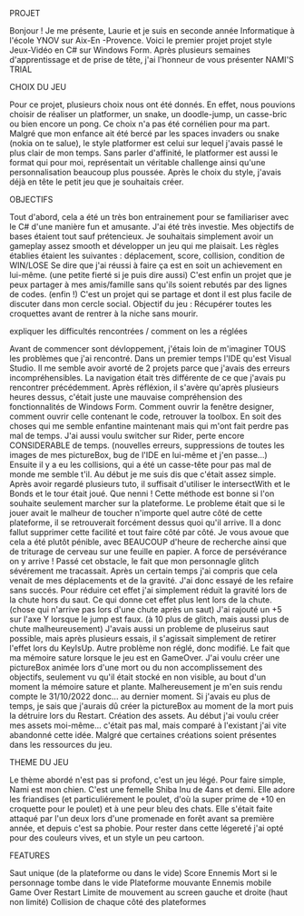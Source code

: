 PROJET

Bonjour ! 
Je me présente, Laurie et je suis en seconde année Informatique à l'école YNOV sur Aix-En -Provence.
Voici le premier projet projet style Jeux-Vidéo en C# sur Windows Form. 
Après plusieurs semaines d'apprentissage et de prise de tête, j'ai l'honneur de vous présenter NAMI'S TRIAL 

CHOIX DU JEU

Pour ce projet, plusieurs choix nous ont été donnés. En effet, nous pouvions choisir de réaliser un platformer, un snake, un doodle-jump, un casse-bric ou bien 
encore un pong. 
Ce choix n'a pas été cornélien pour ma part. Malgré que mon enfance ait été bercé par les spaces invaders ou snake (nokia on te salue), le style platformer est celui sur
lequel j'avais passé le plus clair de mon temps. Sans parler d'affinité, le platformer est aussi le format qui pour moi, représentait un véritable challenge ainsi qu'une
personnalisation beaucoup plus poussée. Après le choix du style, j'avais déjà en tête le petit jeu que je souhaitais créer.

OBJECTIFS

Tout d'abord, cela a été un très bon entrainement pour se familiariser avec le C# d'une manière fun et amusante. J'ai été très investie.
Mes objectifs de bases étaient tout sauf prétencieux. Je souhaitais simplement avoir un gameplay assez smooth et développer un jeu qui me plaisait. 
Les règles établies étaient les suivantes : déplacement, score, collision, condition de WIN/LOSE
Se dire que j'ai réussi à faire ça est en soit un achievement en lui-même. (une petite fierté si je puis dire aussi) 
C'est enfin un projet que je peux partager à mes amis/famille sans qu'ils soient rebutés par des lignes de codes. (enfin !) C'est un projet qui se partage et dont 
il est plus facile de discuter dans mon cercle social. 
Objectif du jeu : Récupérer toutes les croquettes avant de rentrer à la niche sans mourir. 

expliquer les difficultés rencontrées / comment on les a réglées

Avant de commencer sont dévloppement, j'étais loin de m'imaginer TOUS les problèmes que j'ai rencontré. 
Dans un premier temps l'IDE qu'est Visual Studio. Il me semble avoir avorté de 2 projets parce que j'avais des erreurs incompréhensibles. La navigation était
très différente de ce que j'avais pu rencontrer précédemment. Après réfléxion, il s'avère qu'après plusieurs heures dessus, c'était juste une mauvaise compréhension
des fonctionnalités de Windows Form. Comment ouvrir la fenêtre designer, comment ouvrir celle contenant le code, retrouver la toolbox. En soit des choses qui me 
semble enfantine maintenant mais qui m'ont fait perdre pas mal de temps. J'ai aussi voulu switcher sur Rider, perte encore CONSIDERABLE de temps. (nouvelles erreurs, 
suppressions de toutes les images de mes pictureBox, bug de l'IDE en lui-même et j'en passe...) 
Ensuite il y a eu les collisions, qui a été un casse-tête pour pas mal de monde me semble t'il. Au début je me suis dis que c'était assez simple. Après avoir regardé 
plusieurs tuto, il suffisait d'utiliser le intersectWith et le Bonds et le tour était joué. Que nenni ! Cette méthode est bonne si l'on souhaite seulement marcher
sur la plateforme. Le probleme était que si le jouer avait le malheur de toucher n'importe quel autre côté de cette plateforme, il se retrouverait forcément dessus 
quoi qu'il arrive. Il a donc fallut supprimer cette facilité et tout faire côté par côté. Je vous avoue que cela a été plutôt pénible, avec BEAUCOUP d'heure de 
recherche ainsi que de triturage de cerveau sur une feuille en papier. A force de persévérance on y arrive ! 
Passé cet obstacle, le fait que mon personnagle glitch sévérement me tracassait. Après un certain temps j'ai compris que cela venait de mes déplacements et de la
gravité. J'ai donc essayé de les refaire sans succés. Pour réduire cet effet j'ai simplement réduit la gravité lors de la chute hors du saut. Ce qui donne 
cet effet plus lent lors de la chute. (chose qui n'arrive pas lors d'une chute après un saut) J'ai rajouté un +5 sur l'axe Y lorsque le jump est faux. (à 10 plus de glitch, mais aussi plus de chute malheureusement) 
J'avais aussi un probleme de pluseirus saut possible, mais après plusieurs essais, il s'agissait simplement de retirer l'effet lors du KeyIsUp. 
Autre problème non réglé, donc modifié. Le fait que ma mémoire sature lorsque le jeu est en GameOver. J'ai voulu créer une pictureBox animée lors d'une mort ou du non accomplissement des objectifs, seulement vu qu'il était stocké en non visible, au bout d'un moment la mémoire sature et plante.
Malhereusement je m'en suis rendu compte le 31/10/2022 donc... au dernier moment. Si j'avais eu plus de temps, je sais que j'aurais dû créer la pictureBox au moment de la mort puis la détruire lors du Restart. 
Création des assets. Au début j'ai voulu créer mes assets moi-même... c'était pas mal, mais comparé à l'existant j'ai vite abandonné cette idée. Malgré que certaines créations soient présentes dans les ressources du jeu.


THEME DU JEU

Le thème abordé n'est pas si profond, c'est un jeu légé. 
Pour faire simple, Nami est mon chien. C'est une femelle Shiba Inu de 4ans et demi. Elle adore les friandises (et particuliérement le poulet, d'où la super prime de +10 en croquette pour le poulet) et à une peur bleu des chats. Elle s'était faite attaqué par l'un deux lors d'une promenade en forêt avant sa première année, et depuis c'est sa phobie. 
Pour rester dans cette légereté j'ai opté pour des couleurs vives, et un style un peu cartoon. 

FEATURES

Saut unique (de la plateforme ou dans le vide)
Score
Ennemis
Mort si le personnage tombe dans le vide
Plateforme mouvante
Ennemis mobile
Game Over
Restart
Limite de mouvement au screen gauche et droite (haut non limité)
Collision de chaque côté des plateformes
